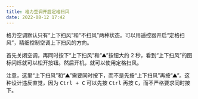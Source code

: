 ```yaml
---
title: 格力空调开启定格扫风
date: 2022-08-12 17:42
---
```


格力空调默认只有“上下扫风”和“不扫风”两种状态。可以用遥控器开启“定格扫风”，精细控制空调上下扫风的方向。

首先关闭空调，再同时按下“上下扫风”和“▲”按钮大约 2 秒，看到“上下扫风”的图标闪烁就可以松开按钮。然后开机，就可以使用定格扫风。

注意，这里“上下扫风”和“▲”需要同时按下，而不是先按“上下扫风”再按“▲”。这种设计违反直觉，因为 <kbd>Ctrl + C</kbd> 可以先按 <kbd>Ctrl</kbd> 再按 <kbd>C</kbd>，而不严格要求同时按下。
